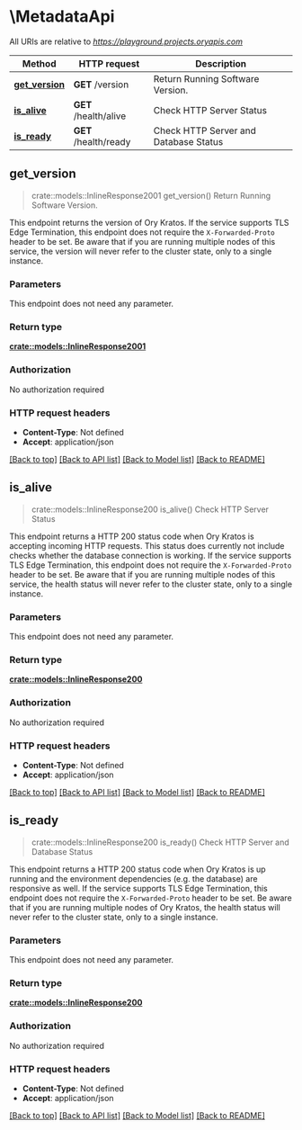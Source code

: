 # \MetadataApi

All URIs are relative to *https://playground.projects.oryapis.com*

Method | HTTP request | Description
------------- | ------------- | -------------
[**get_version**](MetadataApi.md#get_version) | **GET** /version | Return Running Software Version.
[**is_alive**](MetadataApi.md#is_alive) | **GET** /health/alive | Check HTTP Server Status
[**is_ready**](MetadataApi.md#is_ready) | **GET** /health/ready | Check HTTP Server and Database Status



## get_version

> crate::models::InlineResponse2001 get_version()
Return Running Software Version.

This endpoint returns the version of Ory Kratos.  If the service supports TLS Edge Termination, this endpoint does not require the `X-Forwarded-Proto` header to be set.  Be aware that if you are running multiple nodes of this service, the version will never refer to the cluster state, only to a single instance.

### Parameters

This endpoint does not need any parameter.

### Return type

[**crate::models::InlineResponse2001**](inline_response_200_1.md)

### Authorization

No authorization required

### HTTP request headers

- **Content-Type**: Not defined
- **Accept**: application/json

[[Back to top]](#) [[Back to API list]](../README.md#documentation-for-api-endpoints) [[Back to Model list]](../README.md#documentation-for-models) [[Back to README]](../README.md)


## is_alive

> crate::models::InlineResponse200 is_alive()
Check HTTP Server Status

This endpoint returns a HTTP 200 status code when Ory Kratos is accepting incoming HTTP requests. This status does currently not include checks whether the database connection is working.  If the service supports TLS Edge Termination, this endpoint does not require the `X-Forwarded-Proto` header to be set.  Be aware that if you are running multiple nodes of this service, the health status will never refer to the cluster state, only to a single instance.

### Parameters

This endpoint does not need any parameter.

### Return type

[**crate::models::InlineResponse200**](inline_response_200.md)

### Authorization

No authorization required

### HTTP request headers

- **Content-Type**: Not defined
- **Accept**: application/json

[[Back to top]](#) [[Back to API list]](../README.md#documentation-for-api-endpoints) [[Back to Model list]](../README.md#documentation-for-models) [[Back to README]](../README.md)


## is_ready

> crate::models::InlineResponse200 is_ready()
Check HTTP Server and Database Status

This endpoint returns a HTTP 200 status code when Ory Kratos is up running and the environment dependencies (e.g. the database) are responsive as well.  If the service supports TLS Edge Termination, this endpoint does not require the `X-Forwarded-Proto` header to be set.  Be aware that if you are running multiple nodes of Ory Kratos, the health status will never refer to the cluster state, only to a single instance.

### Parameters

This endpoint does not need any parameter.

### Return type

[**crate::models::InlineResponse200**](inline_response_200.md)

### Authorization

No authorization required

### HTTP request headers

- **Content-Type**: Not defined
- **Accept**: application/json

[[Back to top]](#) [[Back to API list]](../README.md#documentation-for-api-endpoints) [[Back to Model list]](../README.md#documentation-for-models) [[Back to README]](../README.md)


